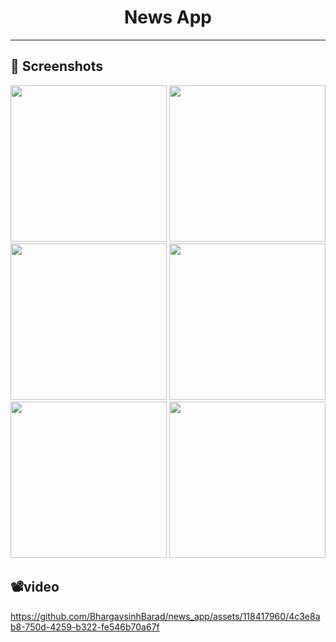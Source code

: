 
<div align="center">


# **News App**
---
</div>


## 📲 Screenshots

<img src= "https://github.com/BhargavsinhBarad/news_app/assets/118417960/2a3a8f71-387c-47b4-afc1-dc7d9b76b36e" width = "250px">
<img src = "https://github.com/BhargavsinhBarad/news_app/assets/118417960/a34781ba-d3d6-47bc-a5bd-cd90398d8f08" width = "250px">
<img src = "https://github.com/BhargavsinhBarad/news_app/assets/118417960/3df9d57a-02a1-47ab-ad19-21c9aa443df8" width = "250px">
<img src = "https://github.com/BhargavsinhBarad/news_app/assets/118417960/a53a6658-78ca-444c-a1c5-eead5b256104" width = "250px">
<img src = "https://github.com/BhargavsinhBarad/news_app/assets/118417960/769caa51-649a-42e7-befb-7994e67c21aa" width = "250px">
<img src = "https://github.com/BhargavsinhBarad/news_app/assets/118417960/faff37e3-6a16-411d-9420-aa5dec9848f4" width = "250px">


## 📽️video

https://github.com/BhargavsinhBarad/news_app/assets/118417960/4c3e8ab8-750d-4259-b322-fe546b70a67f
